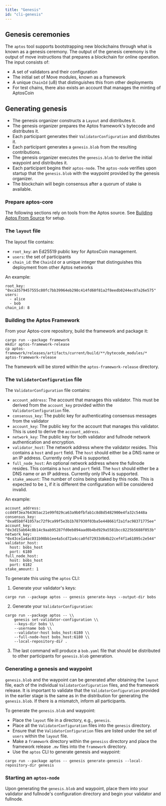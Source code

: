 ```yaml
---
title: "Genesis"
id: "cli-genesis"
---
```


## Genesis ceremonies

The `aptos` tool supports bootstrapping new blockchains through what is known as a genesis ceremony. The output of the genesis ceremony is the output of move instructions that prepares a blockchain for online operation. The input consists of:

- A set of validators and their configuration
- The initial set of Move modules, known as a framework
- A unique `ChainId` (u8) that distinguishes this from other deployments
- For test chains, there also exists an account that manages the minting of AptosCoin

## Generating genesis

- The genesis organizer constructs a `Layout` and distributes it.
- The genesis organizer prepares the Aptos framework's bytecode and distributes it.
- Each participant generates their `ValidatorConfiguration` and distributes it.
- Each participant generates a `genesis.blob` from the resulting contributions.
- The genesis organizer executes the `genesis.blob` to derive the initial waypoint and distributes it.
- Each participant begins their `aptos-node`. The `aptos-node` verifies upon startup that the `genesis.blob` with the waypoint provided by the genesis organizer.
- The blockchain will begin consensus after a quorum of stake is available.

### Prepare aptos-core

The following sections rely on tools from the Aptos source. See [Building Aptos From Source](../../../guides/building-from-source.md) for setup.

### The `layout` file

The layout file contains:

- `root_key`: an Ed25519 public key for AptosCoin management.
- `users`: the set of participants
- `chain_id`: the `ChainId` or a unique integer that distinguishes this deployment from other Aptos networks

An example:

```
root_key: "0xca3579457555c80fc7bb39964eb298c414fd60f81a2f8eedb0244ec07a26e575"
users:
  - alice
  - bob
chain_id: 8
```

### Building the Aptos Framework

From your Aptos-core repository, build the framework and package it:

```
cargo run --package framework
mkdir aptos-framework-release
cp aptos-framework/releases/artifacts/current/build/**/bytecode_modules/* aptos-framework-release
```

The framework will be stored within the `aptos-framework-release` directory.

### The `ValidatorConfiguration` file

The `ValidatorConfiguration` file contains:

- `account_address`: The account that manages this validator. This must be derived from the `account_key` provided within the `ValidatorConfiguration` file.
- `consensus_key`: The public key for authenticating consensus messages from the validator
- `account_key`: The public key for the account that manages this validator. This is used to derive the `account_address`.
- `network_key`: The public key for both validator and fullnode network authentication and encryption.
- `validator_host`: The network address where the validator resides. This contains a `host` and `port` field. The `host` should either be a DNS name or an IP address. Currently only IPv4 is supported.
- `full_node_host`: An optional network address where the fullnode resides. This contains a `host` and `port` field. The `host` should either be a DNS name or an IP address. Currently only IPv4 is supported.
- `stake_amount`: The number of coins being staked by this node. This is expected to be `1`, if it is different the configuration will be considered invalid.

An example:

```
account_address: ccd49f3ea764365ac21e99f029ca63a9b0fbfab1c8d8d5482900e4fa32c5448a
consensus_key: "0xa05b8f41057ac72f9ca99f5e3b1b787930f03ba5e448661f2a1fac98371775ee"
account_key: "0x3d15ab64c8b14c9aab95287fd0eb894aad0b4bd929a5581bcc8225b5688f053b"
network_key: "0x43ce1a4ac031b98bb1ee4a5cd72a4cca0fd72933d64b22cef4f1a61895c2e544"
validator_host:
  host: bobs_host
  port: 6180
full_node_host:
  host: bobs_host
  port: 6182
stake_amount: 1
```

To generate this using the `aptos` CLI:

1. Generate your validator's keys:

```
cargo run --package aptos -- genesis generate-keys --output-dir bobs
```

2. Generate your `ValidatorConfiguration`:

```
cargo run --package aptos -- \\
    genesis set-validator-configuration \\
    --keys-dir bobs \\
    --username bob \\
    --validator-host bobs_host:6180 \\
    --full-node-host bobs_host:6180 \\
    --local-repository-dir .
```

3. The last command will produce a `bob.yaml` file that should be distributed to other participants for `genesis.blob` generation.

### Generating a genesis and waypoint

`genesis.blob` and the waypoint can be generated after obtaining the `layout` file, each of the individual `ValidatorConfiguration` files, and the framework release. It is important to validate that the `ValidatorConfiguration` provided in the earlier stage is the same as in the distribution for generating the `genesis.blob`. If there is a mismatch, inform all participants.

To generate the `genesis.blob` and waypoint:

- Place the `layout` file in a directory, e.g., `genesis`.
- Place all the `ValidatorConfiguration` files into the `genesis` directory.
- Ensure that the `ValidatorConfiguration` files are listed under the set of `users` within the `layout` file.
- Make a `framework` directory within the `genesiss` directory and place the framework release `.mv` files into the `framework` directory.
- Use the `aptos` CLI to generate genesis and waypoint:

```
cargo run --package aptos -- genesis generate-genesis --local-repository-dir genesis
```

### Starting an `aptos-node`

Upon generating the `genesis.blob` and waypoint, place them into your validator and fullnode's configuration directory and begin your validator and fullnode.
